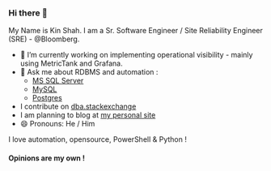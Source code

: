 ### Hi there 👋

My Name is Kin Shah. I am a Sr. Software Engineer / Site Reliability Engineer (SRE) - @Bloomberg.

- 🔭 I’m currently working on implementing operational visibility - mainly using MetricTank and Grafana. 
- 💬 Ask me about RDBMS and automation :
    - [MS SQL Server](https://www.microsoft.com/en-us/sql-server) 
    - [MySQL](https://www.mysql.com/)
    - [Postgres](https://www.postgresql.org/) 
- I contribute on [dba.stackexchange](https://dba.stackexchange.com/users/8783/kin-shah?tab=profile)
- I am planning to blog at [my personal site](https://therockstardba.github.io/kin-dbsre/)
- 😄 Pronouns: He / Him

I love automation, opensource, PowerShell & Python !

#### Opinions are my own !


<!--
**TheRockStarDBA/TheRockStarDBA** is a ✨ _special_ ✨ repository because its `README.md` (this file) appears on your GitHub profile.

Here are some ideas to get you started:

- 🔭 I’m currently working on ...
- 🌱 I’m currently learning ...
- 👯 I’m looking to collaborate on ...
- 🤔 I’m looking for help with ...
- 💬 Ask me about ...
- 📫 How to reach me: ...
- 😄 Pronouns: ...
- ⚡ Fun fact: ...
-->
